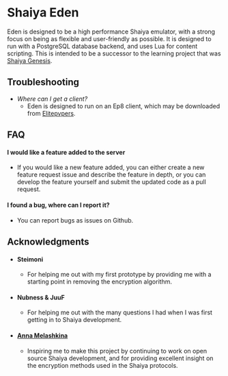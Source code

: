 # Shaiya Eden
Eden is designed to be a high performance Shaiya emulator, with a strong focus on being as flexible and user-friendly as possible. It is designed to run with a PostgreSQL database backend, and uses Lua for content scripting. This is intended to be a successor to the learning project that was [Shaiya Genesis](https://github.com/TristonPlummer/ShaiyaGenesisLegacy).

## Troubleshooting
- *Where can I get a client?*
    - Eden is designed to run on an Ep8 client, which may be downloaded from [Elitepvpers](https://www.elitepvpers.com/forum/shaiya-pserver-development/4528336-new-episode-8-unpack.html).

## FAQ
#### I would like a feature added to the server
- If you would like a new feature added, you can either create a new feature request issue and describe the feature in depth, or you can develop the feature yourself and submit the updated code as a pull request.
#### I found a bug, where can I report it?
- You can report bugs as issues on Github.

## Acknowledgments
* #### Steimoni
    - For helping me out with my first prototype by providing me with a starting point in removing the encryption algorithm.
    
* #### Nubness & JuuF
    - For helping me out with the many questions I had when I was first getting in to Shaiya development.

* #### [Anna Melashkina](https://github.com/aosyatnik)
    - Inspiring me to make this project by continuing to work on open source Shaiya development, and for providing excellent insight on the encryption methods used in the Shaiya protocols.